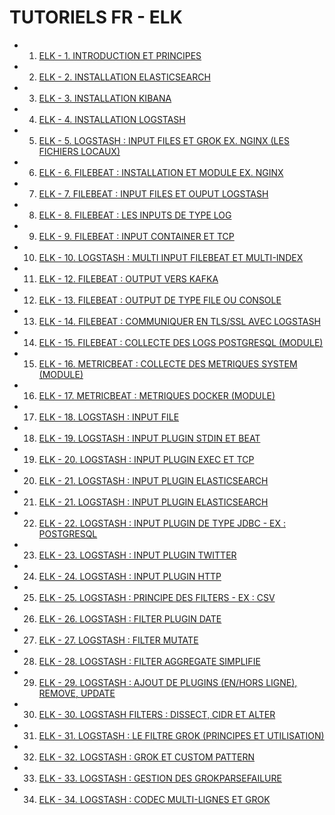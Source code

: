 # TUTORIELS FR - ELK

- 1. [ELK - 1. INTRODUCTION ET PRINCIPES](https://www.youtube.com/watch?v=FIIWGs65Gi0)
- 2. [ELK - 2. INSTALLATION ELASTICSEARCH](https://www.youtube.com/watch?v=tdyzluB9PkQ)
- 3. [ELK - 3. INSTALLATION KIBANA](https://www.youtube.com/watch?v=iTqWsCS82Pg)
- 4. [ELK - 4. INSTALLATION LOGSTASH](https://www.youtube.com/watch?v=CaLSEeV_L4s)
- 5. [ELK - 5. LOGSTASH : INPUT FILES ET GROK EX. NGINX (LES FICHIERS LOCAUX)](https://www.youtube.com/watch?v=RSOC9XqlusQ)
- 6. [ELK - 6. FILEBEAT : INSTALLATION ET MODULE EX. NGINX](https://www.youtube.com/watch?v=X0FY1XeHtmI)
- 7. [ELK - 7. FILEBEAT : INPUT FILES ET OUPUT LOGSTASH](https://www.youtube.com/watch?v=kKOcA99A98o)
- 8. [ELK - 8. FILEBEAT : LES INPUTS DE TYPE LOG](https://www.youtube.com/watch?v=X3OXO4C0wR8)
- 9. [ELK - 9. FILEBEAT : INPUT CONTAINER ET TCP](https://www.youtube.com/watch?v=_eQWPGpJZ1k)
- 10. [ELK - 10. LOGSTASH : MULTI INPUT FILEBEAT ET MULTI-INDEX](https://www.youtube.com/watch?v=vdTKH_mFcak)
- 11. [ELK - 12. FILEBEAT : OUTPUT VERS KAFKA](https://www.youtube.com/watch?v=3jiADy15Bac)
- 12. [ELK - 13. FILEBEAT : OUTPUT DE TYPE FILE OU CONSOLE](https://www.youtube.com/watch?v=4MVQQkiAZVk)
- 13. [ELK - 14. FILEBEAT : COMMUNIQUER EN TLS/SSL AVEC LOGSTASH](https://www.youtube.com/watch?v=Ql9p7YYyDqo)
- 14. [ELK - 15. FILEBEAT : COLLECTE DES LOGS POSTGRESQL (MODULE)](https://www.youtube.com/watch?v=aF2VXEkMObE)
- 15. [ELK - 16. METRICBEAT : COLLECTE DES METRIQUES SYSTEM (MODULE)](https://www.youtube.com/watch?v=Z_KwovUFDtY)
- 16. [ELK - 17. METRICBEAT : METRIQUES DOCKER (MODULE)](https://www.youtube.com/watch?v=jDubmeXKe_8)
- 17. [ELK - 18. LOGSTASH : INPUT FILE](https://www.youtube.com/watch?v=M5MxzL2uQ4o)
- 18. [ELK - 19. LOGSTASH : INPUT PLUGIN STDIN ET BEAT](https://www.youtube.com/watch?v=IRS8XWCbOe8)
- 19. [ELK - 20. LOGSTASH : INPUT PLUGIN EXEC ET TCP](https://www.youtube.com/watch?v=gQnkKR9w24w)
- 20. [ELK - 21. LOGSTASH : INPUT PLUGIN ELASTICSEARCH](https://www.youtube.com/watch?v=WJVydGRFjrU)
- 21. [ELK - 21. LOGSTASH : INPUT PLUGIN ELASTICSEARCH](https://www.youtube.com/watch?v=WJVydGRFjrU)
- 22. [ELK - 22. LOGSTASH : INPUT PLUGIN DE TYPE JDBC - EX : POSTGRESQL](https://www.youtube.com/watch?v=TyixiRWJGmw)
- 23. [ELK - 23. LOGSTASH : INPUT PLUGIN TWITTER](https://www.youtube.com/watch?v=PCvVCjC-wp0)
- 24. [ELK - 24. LOGSTASH : INPUT PLUGIN HTTP](https://www.youtube.com/watch?v=PjE-ckwSpLA)
- 25. [ELK - 25. LOGSTASH : PRINCIPE DES FILTERS - EX : CSV](https://www.youtube.com/watch?v=8AopEBelb_g)
- 26. [ELK - 26. LOGSTASH : FILTER PLUGIN DATE](https://www.youtube.com/watch?v=0rTFXQaSh4Q)
- 27. [ELK - 27. LOGSTASH : FILTER MUTATE](https://www.youtube.com/watch?v=78ADqA-UIMY)
- 28. [ELK - 28. LOGSTASH : FILTER AGGREGATE SIMPLIFIE](https://www.youtube.com/watch?v=mEx72EaTuFM)
- 29. [ELK - 29. LOGSTASH : AJOUT DE PLUGINS (EN/HORS LIGNE), REMOVE, UPDATE](https://www.youtube.com/watch?v=NmuBEQn2DnE)
- 30. [ELK - 30. LOGSTASH FILTERS : DISSECT, CIDR ET ALTER](https://www.youtube.com/watch?v=BUdob3VknHA)
- 31. [ELK - 31. LOGSTASH : LE FILTRE GROK (PRINCIPES ET UTILISATION)](https://www.youtube.com/watch?v=_w7kyTM26X4)
- 32. [ELK - 32. LOGSTASH : GROK ET CUSTOM PATTERN](https://www.youtube.com/watch?v=HmTKCs9AECM)
- 33. [ELK - 33. LOGSTASH : GESTION DES GROKPARSEFAILURE](https://www.youtube.com/watch?v=tZQQxXDuB2o)
- 34. [ELK - 34. LOGSTASH : CODEC MULTI-LIGNES ET GROK](https://www.youtube.com/watch?v=VvHxmnstBg8)

